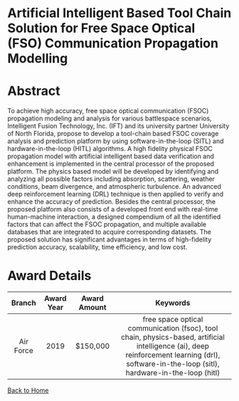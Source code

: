 
Artificial Intelligent Based Tool Chain Solution for Free Space Optical (FSO) Communication Propagation Modelling
=================================================================================================================

# Abstract


To achieve high accuracy, free space optical communication (FSOC) propagation modeling and analysis for various battlespace scenarios, Intelligent Fusion Technology, Inc. (IFT) and its university partner University of North Florida, propose to develop a tool-chain based FSOC coverage analysis and prediction platform by using software-in-the-loop (SITL) and hardware-in-the-loop (HITL) algorithms. A high fidelity physical FSOC propagation model with artificial intelligent based data verification and enhancement is implemented in the central processor of the proposed platform. The physics based model will be developed by identifying and analyzing all possible factors including absorption, scattering, weather conditions, beam divergence, and atmospheric turbulence. An advanced deep reinforcement learning (DRL) technique is then applied to verify and enhance the accuracy of prediction. Besides the central processor, the proposed platform also consists of a developed front end with real-time human-machine interaction, a designed compendium of all the identified factors that can affect the FSOC propagation, and multiple available databases that are integrated to acquire corresponding datasets. The proposed solution has significant advantages in terms of high-fidelity prediction accuracy, scalability, time efficiency, and low cost.  

# Award Details

|Branch|Award Year|Award Amount|Keywords|
| :---: | :---: | :---: | :---: |
|Air Force|2019|$150,000|free space optical communication (fsoc), tool chain, physics-based, artificial intelligence (ai), deep reinforcement learning (drl), software-in-the-loop (sitl), hardware-in-the-loop (hitl)|
  
  


[Back to Home](https://github.com/chrischow/dod_sbir_awards#7)
